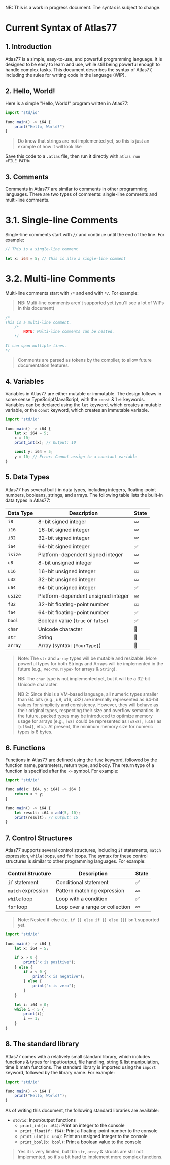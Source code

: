 NB: This is a work in progress document. The syntax is subject to change.

# Current Syntax of Atlas77
## 1. Introduction

Atlas77 is a simple, easy-to-use, and powerful programming language. It is designed to be easy to learn and use, while still being powerful enough to handle complex tasks. This document describes the syntax of Atlas77, including the rules for writing code in the language (WIP).

## 2. Hello, World!

Here is a simple "Hello, World!" program written in Atlas77:

```ts
import "std/io"

func main() -> i64 {
    print("Hello, World!")
}
```

> Do know that strings are not implemented yet, so this is just an example of how it will look like

Save this code to a `.atlas` file, then run it directly with `atlas run <FILE_PATH>`

## 3. Comments

Comments in Atlas77 are similar to comments in other programming languages. There are two types of comments: single-line comments and multi-line comments.

# 3.1. Single-line Comments

Single-line comments start with `//` and continue until the end of the line. For example:

```rs
// This is a single-line comment

let x: i64 = 5; // This is also a single-line comment
```

# 3.2. Multi-line Comments

Multi-line comments start with `/*` and end with `*/`. For example:
> NB: Multi-line comments aren't supported yet (you'll see a lot of WIPs in this document)
```rs
/*
This is a multi-line comment.
    /*
        NOTE: Multi-line comments can be nested.
    */

It can span multiple lines.
*/
```

> Comments are parsed as tokens by the compiler, to allow future documentation features.


## 4. Variables

Variables in Atlas77 are either mutable or immutable. The design follows in some sense TypeScript/JavaScript, with the `const` & `let` keywords. Variables can be declared using the `let` keyword, which creates a mutable variable, or the `const` keyword, which creates an immutable variable.

```ts
import "std/io"

func main() -> i64 {
    let x: i64 = 5;
    x = 10;
    print_int(x); // Output: 10

    const y: i64 = 5;
    y = 10; // Error: Cannot assign to a constant variable
}
```

## 5. Data Types

Atlas77 has several built-in data types, including integers, floating-point numbers, booleans, strings, and arrays. The following table lists the built-in data types in Atlas77:

| Data Type | Description | State |
| --------- | ----------- | ----- |
| `i8`      | 8-bit signed integer | 💤 |
| `i16`     | 16-bit signed integer | 💤 |
| `i32`     | 32-bit signed integer | 💤 |
| `i64`     | 64-bit signed integer | ✅ |
| `isize`   | Platform-dependent signed integer | 💤 |
| `u8`      | 8-bit unsigned integer | 💤 |
| `u16`     | 16-bit unsigned integer | 💤 |
| `u32`     | 32-bit unsigned integer | 💤 |
| `u64`     | 64-bit unsigned integer | ✅ |
| `usize`   | Platform-dependent unsigned integer | 💤 |
| `f32`     | 32-bit floating-point number | 💤 |
| `f64`     | 64-bit floating-point number | ✅ |
| `bool`    | Boolean value (`true` or `false`) | ✅ |
| `char`    | Unicode character | 💭 |
| `str`     | String | 💭 |
| `array`   | Array (syntax: `[YourType]`) | 💭 |

> Note: The `str` and `array` types will be mutable and resizable. More powerful types for both Strings and Arrays will be implemented in the future (e.g., `Vec<YourType>` for arrays & `String`).
>
> NB: The `char` type is not implemented yet, but it will be a 32-bit Unicode character.
>
> NB 2: Since this is a VM-based language, all numeric types smaller than 64 bits (e.g., u8, u16, u32) are internally represented as 64-bit values for simplicity and consistency. However, they will behave as their original types, respecting their size and overflow semantics. In the future, packed types may be introduced to optimize memory usage for arrays (e.g., ``[u8]`` could be represented as ``[u8x8]``, ``[u16]`` as ``[u16x4]``, etc.). At present, the minimum memory size for numeric types is 8 bytes.


## 6. Functions

Functions in Atlas77 are defined using the `func` keyword, followed by the function name, parameters, return type, and body. The return type of a function is specified after the `->` symbol. For example:

```ts
import "std/io"

func add(x: i64, y: i64) -> i64 {
    return x + y;
}

func main() -> i64 {
    let result: i64 = add(5, 10);
    print(result); // Output: 15
}
```

## 7. Control Structures

Atlas77 supports several control structures, including `if` statements, `match` expression, `while` loops, and `for` loops. The syntax for these control structures is similar to other programming languages. For example:

| Control Structure | Description | State |
| ----------------- | ----------- | ----- |
| `if` statement    | Conditional statement | ✅ |
| `match` expression | Pattern matching expression | 💤 |
| `while` loop      | Loop with a condition | ✅ |
| `for` loop        | Loop over a range or collection | 💤 |

> Note: Nested if-else (i.e. `if {} else if {} else {}`) isn't supported yet.

```ts
import "std/io"

func main() -> i64 {
    let x: i64 = 5;

    if x > 0 {
        print("x is positive");
    } else {
        if x < 0 {
            print("x is negative");
        } else {
            print("x is zero");
        }
    }

    let i: i64 = 0;
    while i < 5 {
        print(i);
        i += 1;
    }
}
```

## 8. The standard library

Atlas77 comes with a relatively small standard library, which includes functions & types for input/output, file handling, string & list manipulation, time & math functions. The standard library is imported using the `import` keyword, followed by the library name. For example:

```ts
import "std/io"

func main() -> i64 {
    print("Hello, World!");
}
```

As of writing this document, the following standard libraries are available:

- `std/io`: Input/output functions
    - `print_int(i: i64)`: Print an integer to the console
    - `print_float(f: f64)`: Print a floating-point number to the console
    - `print_uint(u: u64)`: Print an unsigned integer to the console
    - `print_bool(b: bool)`: Print a boolean value to the console

> Yes it is very limited, but tbh `str`, `array` & structs are still not implemented, so it's a bit hard to implement more complex functions.